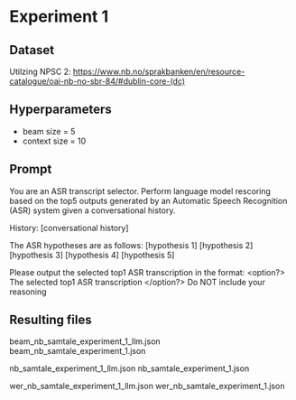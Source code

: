 # Experiment 1

## Dataset

Utilzing NPSC 2: https://www.nb.no/sprakbanken/en/resource-catalogue/oai-nb-no-sbr-84/#dublin-core-(dc)

## Hyperparameters

- beam size = 5
- context size = 10

## Prompt

You are an ASR transcript selector.
Perform language model rescoring based on the top5 outputs generated by an Automatic Speech Recognition (ASR) system given a conversational history.

History: [conversational history]

The ASR hypotheses are as follows:
<option1> [hypothesis 1] </option1>
<option2> [hypothesis 2] </option2>
<option3> [hypothesis 3] </option3>
<option4> [hypothesis 4] </option4>
<option5> [hypothesis 5] </option5>

Please output the selected top1 ASR transcription in the format:
<option?> The selected top1 ASR transcription </option?>
Do NOT include your reasoning

## Resulting files

beam_nb_samtale_experiment_1_llm.json
beam_nb_samtale_experiment_1.json

nb_samtale_experiment_1_llm.json
nb_samtale_experiment_1.json

wer_nb_samtale_experiment_1_llm.json
wer_nb_samtale_experiment_1.json
